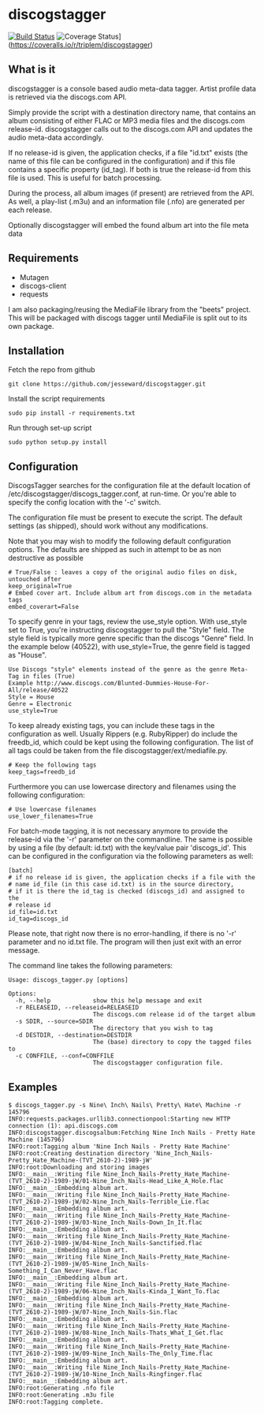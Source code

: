 # discogstagger

 [![Build Status](https://travis-ci.org/triplem/discogstagger.png?branch=version2)](http://travis-ci.org/triplem/discogstagger) ![Coverage Status](https://coveralls.io/repos/triplem/discogstagger/badge.png)](https://coveralls.io/r/triplem/discogstagger)


## What is it

discogstagger is a console based audio meta-data tagger. Artist profile data is 
retrieved via the discogs.com API.

Simply provide the script with a destination directory name, that contains an
album consisting of either FLAC or MP3 media files and the discogs.com 
release-id. discogstagger calls out to the discogs.com API and updates the
audio meta-data accordingly.

If no release-id is given, the application checks, if a file "id.txt" exists
(the name of this file can be configured in the configuration) and if this file
contains a specific property (id_tag). If both is true the release-id from this
file is used. This is useful for batch processing.

During the process, all album images (if present) are retrieved from the API. 
As well, a play-list (.m3u) and an information file (.nfo) are generated per
each release.

Optionally discogstagger will embed the found album art into the file meta data

## Requirements

* Mutagen 
* discogs-client 
* requests

I am also packaging/reusing the MediaFile library from the "beets" project. This
will be packaged with discogs tagger until MediaFile is split out to its own
package.

## Installation 

Fetch the repo from github
```
git clone https://github.com/jesseward/discogstagger.git
```

Install the script requirements
```
sudo pip install -r requirements.txt
```

Run through set-up script
```
sudo python setup.py install
```

## Configuration 

DiscogsTagger searches for the configuration file at the default location of
/etc/discogstagger/discogs_tagger.conf, at run-time. Or you're able to specify the config 
location with the '-c' switch.

The configuration file must be present to execute the script. The default 
settings (as shipped), should work without any modifications.

Note that you may wish to modify the following default configuration options. 
The defaults are shipped as such in attempt to be as non destructive as possible

```
# True/False : leaves a copy of the original audio files on disk, untouched after 
keep_original=True
# Embed cover art. Include album art from discogs.com in the metadata tags
embed_coverart=False
```

To specify genre in your tags, review the use_style option. With use_style
set to True, you're instructing discogstagger to pull the "Style" field. The style field
is typically more genre specific than the discogs "Genre" field. In the example below (40522),
with use_style=True, the genre field is tagged as "House".

```
Use Discogs "style" elements instead of the genre as the genre Meta-Tag in files (True)
Example http://www.discogs.com/Blunted-Dummies-House-For-All/release/40522
Style = House
Genre = Electronic
use_style=True
```

To keep already existing tags, you can include these tags in the configuration as well. 
Usually Rippers (e.g. RubyRipper) do include the freedb_id, which could be kept using
the following configuration. The list of all tags could be taken from the file 
discogstagger/ext/mediafile.py.

```
# Keep the following tags
keep_tags=freedb_id
```

Furthermore you can use lowercase directory and filenames using the following configuration:

```
# Use lowercase filenames
use_lower_filenames=True
```

For batch-mode tagging, it is not necessary anymore to provide the release-id via the
'-r' parameter on the commandline. The same is possible by using a file (by default: id.txt)
with the key/value pair 'discogs_id'. This can be configured in the configuration via the
following parameters as well:

```
[batch]
# if no release id is given, the application checks if a file with the
# name id_file (in this case id.txt) is in the source directory,
# if it is there the id_tag is checked (discogs_id) and assigned to the
# release id
id_file=id.txt
id_tag=discogs_id
```

Please note, that right now there is no error-handling, if there is no '-r' parameter
and no id.txt file. The program will then just exit with an error message.

The command line takes the following parameters:

```
Usage: discogs_tagger.py [options]

Options:
  -h, --help            show this help message and exit
  -r RELEASEID, --releaseid=RELEASEID
                        The discogs.com release id of the target album
  -s SDIR, --source=SDIR
                        The directory that you wish to tag
  -d DESTDIR, --destination=DESTDIR
                        The (base) directory to copy the tagged files to
  -c CONFFILE, --conf=CONFFILE
                        The discogstagger configuration file.
```

## Examples

```
$ discogs_tagger.py -s Nine\ Inch\ Nails\ Pretty\ Hate\ Machine -r 145796
INFO:requests.packages.urllib3.connectionpool:Starting new HTTP connection (1): api.discogs.com
INFO:discogstagger.discogsalbum:Fetching Nine Inch Nails - Pretty Hate Machine (145796)
INFO:root:Tagging album 'Nine Inch Nails - Pretty Hate Machine'
INFO:root:Creating destination directory 'Nine_Inch_Nails-Pretty_Hate_Machine-(TVT_2610-2)-1989-jW'
INFO:root:Downloading and storing images
INFO:__main__:Writing file Nine_Inch_Nails-Pretty_Hate_Machine-(TVT_2610-2)-1989-jW/01-Nine_Inch_Nails-Head_Like_A_Hole.flac
INFO:__main__:Embedding album art.
INFO:__main__:Writing file Nine_Inch_Nails-Pretty_Hate_Machine-(TVT_2610-2)-1989-jW/02-Nine_Inch_Nails-Terrible_Lie.flac
INFO:__main__:Embedding album art.
INFO:__main__:Writing file Nine_Inch_Nails-Pretty_Hate_Machine-(TVT_2610-2)-1989-jW/03-Nine_Inch_Nails-Down_In_It.flac
INFO:__main__:Embedding album art.
INFO:__main__:Writing file Nine_Inch_Nails-Pretty_Hate_Machine-(TVT_2610-2)-1989-jW/04-Nine_Inch_Nails-Sanctified.flac
INFO:__main__:Embedding album art.
INFO:__main__:Writing file Nine_Inch_Nails-Pretty_Hate_Machine-(TVT_2610-2)-1989-jW/05-Nine_Inch_Nails-Something_I_Can_Never_Have.flac
INFO:__main__:Embedding album art.
INFO:__main__:Writing file Nine_Inch_Nails-Pretty_Hate_Machine-(TVT_2610-2)-1989-jW/06-Nine_Inch_Nails-Kinda_I_Want_To.flac
INFO:__main__:Embedding album art.
INFO:__main__:Writing file Nine_Inch_Nails-Pretty_Hate_Machine-(TVT_2610-2)-1989-jW/07-Nine_Inch_Nails-Sin.flac
INFO:__main__:Embedding album art.
INFO:__main__:Writing file Nine_Inch_Nails-Pretty_Hate_Machine-(TVT_2610-2)-1989-jW/08-Nine_Inch_Nails-Thats_What_I_Get.flac
INFO:__main__:Embedding album art.
INFO:__main__:Writing file Nine_Inch_Nails-Pretty_Hate_Machine-(TVT_2610-2)-1989-jW/09-Nine_Inch_Nails-The_Only_Time.flac
INFO:__main__:Embedding album art.
INFO:__main__:Writing file Nine_Inch_Nails-Pretty_Hate_Machine-(TVT_2610-2)-1989-jW/10-Nine_Inch_Nails-Ringfinger.flac
INFO:__main__:Embedding album art.
INFO:root:Generating .nfo file
INFO:root:Generating .m3u file
INFO:root:Tagging complete.
```
